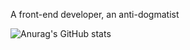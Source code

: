 A front-end developer, an anti-dogmatist

![Anurag's GitHub stats](https://github-readme-stats.vercel.app/api?username=Peng-Hello&show_icons=true&theme=dracula)

